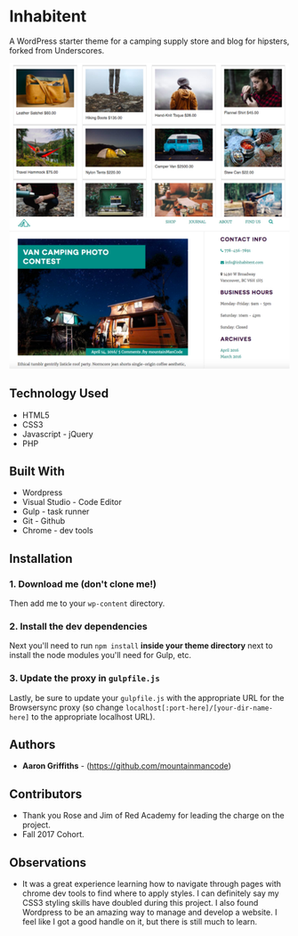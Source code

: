 # Inhabitent

A WordPress starter theme for a camping supply store and blog for hipsters, forked from Underscores. 

  ![Inhabitent Screen Shot - Shop Page](./themes/inhabitent/assets/images/inhabitent-screenshot-1.png "Inhabitent shop page")
  </br>
  ![Inhabitent Screen Shot - Journal Page](./themes/inhabitent/assets/images/inhabitent-screenshot-2.png "Inhabitent journal page")
  

## Technology Used
* HTML5
* CSS3
* Javascript - jQuery
* PHP

## Built With

* Wordpress
* Visual Studio - Code Editor
* Gulp - task runner
* Git - Github
* Chrome - dev tools

## Installation

### 1. Download me (don't clone me!)

Then add me to your `wp-content` directory.


### 2. Install the dev dependencies

Next you'll need to run `npm install` **inside your theme directory** next to install the node modules you'll need for Gulp, etc.

### 3. Update the proxy in `gulpfile.js`

Lastly, be sure to update your `gulpfile.js` with the appropriate URL for the Browsersync proxy (so change `localhost[:port-here]/[your-dir-name-here]` to the appropriate localhost URL).

## Authors

* **Aaron Griffiths** - (https://github.com/mountainmancode)

## Contributors

* Thank you Rose and Jim of Red Academy for leading the charge on the project.
* Fall 2017 Cohort.

## Observations
* It was a great experience learning how to navigate through pages with chrome dev tools to find where to apply styles. I can definitely say my CSS3 styling skills have doubled during this project.  I also found Wordpress to be an amazing way to manage and develop a website. I feel like I got a good handle on it, but there is still much to learn. 
